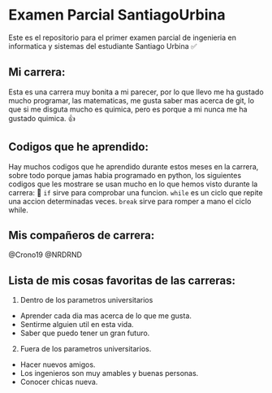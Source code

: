 # Examen Parcial SantiagoUrbina
 Este es el repositorio para el primer examen parcial de ingenieria en informatica y sistemas del estudiante Santiago Urbina :white_check_mark: 
 
## Mi carrera:
Esta es una carrera muy bonita a mi parecer, por lo que llevo me ha gustado mucho programar, las matematicas, me gusta saber mas acerca
de git, lo que si me disguta mucho es quimica, pero es porque a mi nunca me ha gustado quimica. :+1:

## Codigos que he aprendido:
Hay muchos codigos que he aprendido durante estos meses en la carrera, sobre todo porque jamas habia programado en python, los siguientes codigos que les mostrare se usan mucho en lo que hemos visto durante la carrera: :rofl: 
`if` sirve para comprobar una funcion.
`while` es un ciclo que repite una accion determinadas veces.
`break` sirve para romper a mano el ciclo while. 

## Mis compañeros de carrera:
@Crono19
@NRDRND

## Lista de mis cosas favoritas de las carreras:
1. Dentro de los parametros universitarios
- Aprender cada dia mas acerca de lo que me gusta.
- Sentirme alguien util en esta vida.
- Saber que puedo tener un gran futuro.

2. Fuera de los parametros universitarios.
- Hacer nuevos amigos.
- Los ingenieros son muy amables y buenas personas.
- Conocer chicas nueva.
